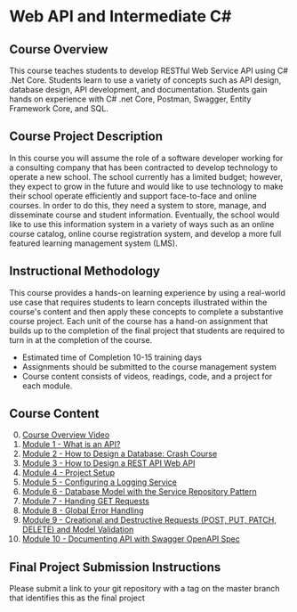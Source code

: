 # Web API and Intermediate C#
## Course Overview
This course teaches students to develop RESTful Web Service API using C# .Net Core.  Students learn to use a variety of concepts such as API design, database design, API development, and documentation.  Students gain hands on experience with C# .net Core, Postman, Swagger, Entity Framework Core, and SQL.
## Course Project Description
In this course you will assume the role of a software developer working for a consulting company that has been contracted to develop technology to operate a new school.  The school currently has a limited budget; however, they expect to grow in the future and would like to use technology to make their school operate efficiently and support face-to-face and online courses.  In order to do this, they need a system to store, manage, and disseminate course and student information.   Eventually, the school would like to use this information system in a variety of ways such as an online course catalog, online course registration system, and develop a more full featured learning management system (LMS).
## Instructional Methodology
This course provides a hands-on learning experience by using a real-world use case that requires students to learn concepts illustrated within the course's content and then apply these concepts to complete a substantive course project.  Each unit of the course has a hand-on assignment that builds up to the completion of the final project that students are required to turn in at the completion of the course.
- Estimated time of Completion 10-15 training days
- Assignments should be submitted to the course management system
- Course content consists of videos, readings, code, and a project for each module.
## Course Content
0. [Course Overview Video](https://youtu.be/l5G5YHEkQ2I)
1. [Module 1 - What is an API?](module_1)
2. [Module 2 - How to Design a Database: Crash Course](module_2)
3. [Module 3 - How to Design a REST API Web API](module_3)
4. [Module 4 - Project Setup](module_4)
5. [Module 5 - Configuring a Logging Service](module_5)
6. [Module 6 - Database Model with the Service Repository Pattern](module_6)
7. [Module 7 - Handing GET Requests](module_7)
8. [Module 8 - Global Error Handling](module_10)
9. [Module 9 - Creational and Destructive Requests (POST, PUT, PATCH, DELETE) and Model Validation](module_9)
10. [Module 10 - Documenting API with Swagger OpenAPI Spec](module_10)
## Final Project Submission Instructions
Please submit a link to your git repository with a tag on the master branch that identifies this as the final project
